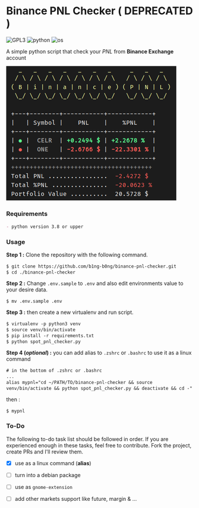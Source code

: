 # Binance PNL Checker ( DEPRECATED )
![GPL3](https://img.shields.io/badge/license-GPL--3-blue?logo=gnu) 
![python](https://img.shields.io/badge/python-%3E=3.8-blue?logo=python&logoColor=white)
![os](https://img.shields.io/badge/os-linux-blue?logo=linux&logoColor=white) <br/>

A simple python script that check your _PNL_ from **Binance Exchange** account

![](screenshot/app.png)

### Requirements

```markdown
- python version 3.8 or upper
```

### Usage

**Step 1 :** Clone the repository with the following command.
```shell
$ git clone https://github.com/b1ng-b0ng/binance-pnl-checker.git
$ cd ./binance-pnl-checker
```

**Step 2 :** Change `.env.sample` to `.env` and also edit environments value to your desire data.
```shell
$ mv .env.sample .env
```

**Step 3 :** then create a new virtualenv and run script.
```shell
$ virtualenv -p python3 venv
$ source venv/bin/activate
$ pip install -r requirements.txt
$ python spot_pnl_checker.py
```

**Step 4 (_optional_) :** you can add alias to `.zshrc` or `.bashrc` to use it as a linux command
```shell
# in the bottom of .zshrc or .bashrc
...
alias mypnl="cd ~/PATH/TO/binance-pnl-checker && source venv/bin/activate && python spot_pnl_checker.py && deactivate && cd -"
```
then :
```shell
$ mypnl
```


### To-Do
The following to-do task list should be followed in order. If you are experienced enough in these tasks, feel free to contribute. Fork the project, create PRs and I'll review them.

- [x] use as a linux command (**alias**)
- [ ] turn into a debian package
- [ ] use as `gnome-extension`
- [ ] add other markets support like future, margin & ...

